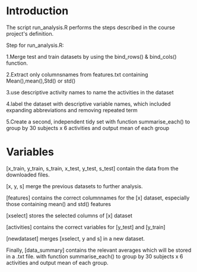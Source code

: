 # Introduction

The script run_analysis.R performs the steps described in the course project's definition.

Step for run_analysis.R:

1.Merge test and train datasets by using the bind_rows() & bind_cols() function.

2.Extract only columnsnames from features.txt containing Mean(),mean(),Std() or std() 

3.use descriptive activity names to name the activities in the dataset

4.label the dataset with descriptive variable names, which included expanding abbreviations and removing repeated term

5.Create a second, independent tidy set with function summarise_each() to group by 30 subjects x 6 activities 
and output mean of each group

# Variables

[x_train, y_train, s_train, x_test, y_test, s_test] contain the data from the downloaded files.

[x, y, s] merge the previous datasets to further analysis.

[features] contains the correct columnnames for the [x] dataset, especially those containing mean() and std() features

[xselect] stores the selected columns of [x] dataset

[activities] contains the correct variables for [y_test] and [y_train]

[newdataset] merges [xselect, y and s] in a new dataset.

Finally, [data_summary] contains the relevant averages which will be stored in a .txt file. with function summarise_each() 
to group by 30 subjects x 6 activities and output mean of each group.
